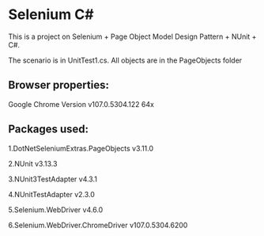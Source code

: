 # Selenium C#
This is a project on Selenium + Page Object Model Design Pattern + NUnit + C#.

The scenario is in UnitTest1.cs. All objects are in the PageObjects folder

## Browser properties:
Google Chrome Version v107.0.5304.122 64x

## Packages used:
1.DotNetSeleniumExtras.PageObjects v3.11.0

2.NUnit v3.13.3

3.NUnit3TestAdapter v4.3.1

4.NUnitTestAdapter v2.3.0

5.Selenium.WebDriver v4.6.0

6.Selenium.WebDriver.ChromeDriver v107.0.5304.6200
